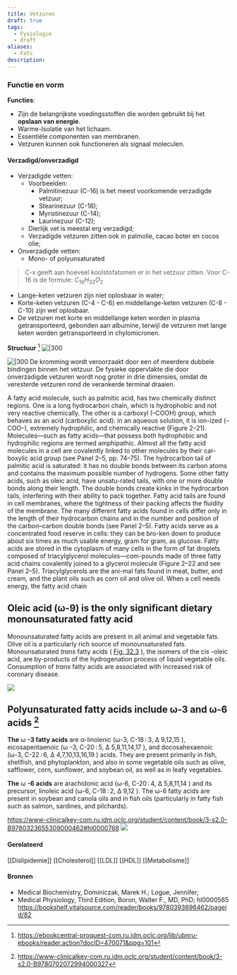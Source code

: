 ```yaml
---
title: Vetzuren
draft: true
tags:
  - Fysiologie
  - draft
aliases:
  - Fats
description:
---
```



### Functie en vorm
**Functies**:
- Zijn de belangrijkste voedingsstoffen die worden gebruikt bij het **opslaan van energie**.
- Warme-Isolatie van het lichaam. 
- Essentiële componenten van membranen.
- Vetzuren kunnen ook functioneren als signaal moleculen.

#### Verzadigd/onverzadigd
- Verzadigde vetten:
	- Voorbeelden:
		- Palmitinezuur (C-16) is het meest voorkomende verzadigde vetzuur;
		- Stearinezuur (C-18);
		- Myristinezuur (C-14);
		- Laurinezuur (C-12);
	- Dierlijk vet is meestal erg verzadigd;
	- Verzadigde vetzuren zitten ook in palmolie, cacao boter en cocos olie; 
- Onverzadigde vetten:
	- Mono- of polyunsaturated

> C-x geeft aan hoeveel koolstofatomen er in het vetzuur zitten. 
> Voor C-16 is de formule: $C_{16}H_{32}O_2$

- Lange-keten vetzuren zijn niet oplosbaar in water;
- Korte-keten vetzuren (C-4 - C-6) en middellange-keten vetzuren (C-8 - C-10) zijn wel oplosbaar. 
- De vetzuren met korte en middellange keten worden in plasma getransporteerd, gebonden aan albumine, terwijl de vetzuren met lange keten worden getransporteerd in chylomicronen.




**Structuur** [^2]
![|300](https://i.imgur.com/uka64hN.png)





![|300](https://i.imgur.com/nWtrwl8.png)
De kromming wordt veroorzaakt door een of meerdere dubbele bindingen binnen het vetzuur. De fysieke oppervlakte die door onverzadigde vetzuren wordt nog groter in drie dimensies, omdat de veresterde vetzuren rond de verankerde terminal draaien.

A fatty acid molecule, such as palmitic acid, has two chemically distinct regions. One is a long hydrocarbon chain, which is hydrophobic and not very reactive chemically. The other is a carboxyl (–COOH) group, which behaves as an acid (carboxylic acid): in an aqueous solution, it is ion-ized (–COO–), extremely hydrophilic, and chemically reactive (Figure 2–21). Molecules—such as fatty acids—that possess both hydrophobic and hydrophilic regions are termed amphipathic. Almost all the fatty acid molecules in a cell are covalently linked to other molecules by their car-boxylic acid group (see Panel 2–5, pp. 74–75). The hydrocarbon tail of palmitic acid is saturated: it has no double bonds between its carbon atoms and contains the maximum possible number of hydrogens. Some other fatty acids, such as oleic acid, have unsatu-rated tails, with one or more double bonds along their length. The double bonds create kinks in the hydrocarbon tails, interfering with their ability to pack together. Fatty acid tails are found in cell membranes, where the tightness of their packing affects the fluidity of the membrane. The many different fatty acids found in cells differ only in the length of their hydrocarbon chains and in the number and position of the carbon–carbon double bonds (see Panel 2–5).
Fatty acids serve as a concentrated food reserve in cells: they can be bro-ken down to produce about six times as much usable energy, gram for gram, as glucose. Fatty acids are stored in the cytoplasm of many cells in the form of fat droplets composed of triacylglycerol molecules—com-pounds made of three fatty acid chains covalently joined to a glycerol molecule (Figure 2–22 and see Panel 2–5). Triacylglycerols are the ani-mal fats found in meat, butter, and cream, and the plant oils such as corn oil and olive oil. When a cell needs energy, the fatty acid chain



## Oleic acid (ω-9) is the only significant dietary monounsaturated fatty acid
Monounsaturated fatty acids are present in all animal and vegetable fats. Olive oil is a particularly rich source of monounsaturated fats. Monounsaturated _trans_ fatty acids ( [Fig. 32.3](https://www-clinicalkey-com.ru.idm.oclc.org/student/content/book/3-s2.0-B9780702072994000327#f0020) ), the isomers of the _cis_ -oleic acid, are by-products of the hydrogenation process of liquid vegetable oils. Consumption of _trans_ fatty acids are associated with increased risk of coronary disease.

![](https://i.imgur.com/rPGZuIh.png)

  

## Polyunsaturated fatty acids include ω-3 and ω-6 acids [^3]

**The** ω **-3 fatty acids** are α-linolenic (ω-3, C-18 : 3, Δ 9,12,15 ), eicosapentaenoic (ω -3, C-20 : 5, Δ 5,8,11,14,17 ), and docosahexaenoic (ω-3, C-22 : 6, Δ 4,7,10,13,16,19 ) acids. They are present primarily in fish, shellfish, and phytoplankton, and also in some vegetable oils such as olive, safflower, corn, sunflower, and soybean oil, as well as in leafy vegetables.

**The** ω **-6 acids** are arachidonic acid (ω-6, C-20 : 4, Δ 5,8,11,14 ) and its precursor, linoleic acid (ω-6, C-18 : 2, Δ 9,12 ). The ω-6 fatty acids are present in soybean and canola oils and in fish oils (particularly in fatty fish such as salmon, sardines, and pilchards).


https://www-clinicalkey-com.ru.idm.oclc.org/student/content/book/3-s2.0-B9780323655309000462#hl0000768
![](https://i.imgur.com/I48wAMT.png)


#### Gerelateerd
[[Dislipidemie]]
[[Cholesterol]]
[[LDL]]
[[HDL]]
[[Metabolisme]]

#### Bronnen
- Medical Biochemistry, Dominiczak, Marek H.; Logue, Jennifer;
- Medical Physiology, Third Edition, Boron, Walter F., MD, PhD; hl0000565
https://bookshelf.vitalsource.com/reader/books/9780393696462/pageid/82

[^2]: https://ebookcentral-proquest-com.ru.idm.oclc.org/lib/ubnru-ebooks/reader.action?docID=470071&ppg=101
[^3]: https://www-clinicalkey-com.ru.idm.oclc.org/student/content/book/3-s2.0-B9780702072994000327
